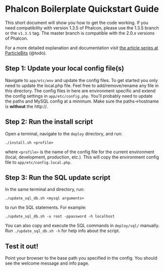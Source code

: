 # Phalcon Boilerplate Quickstart Guide

This short document will show you how to get the code working.
If you need compatibility with version 1.3.5 of Phalcon, please
use the 1.3.5 branch or the `v1.3.5` tag. The master branch
is compatible with the 2.0.x versions of Phalcon.

For a more detailed explanation and documentation visit
[the article series at ParticleBits][1] (@todo).

## Step 1: Update your local config file(s)

Navigate to `app/etc/env` and update the config files. To get
started you only need to update the local.php file. Feel free to
add/remove/rename any file in this directory. The config files
in here are environment specific and extend the config settings in
`app/etc/config.php`. You'll probably need to update the paths
and MySQL config at a minimum. Make sure the paths->hostname is
**without** the http://.

## Step 2: Run the install script

Open a terminal, navigate to the `deploy` directory, and run:

    ./install.sh <profile>

where `<profile>` is the name of the config file for the current
environment (local, development, production, etc.). This will
copy the environment config file to `app/etc/config.local.php`.

## Step 3: Run the SQL update script

In the same terminal and directory, run:

    ./update_sql_db.sh <mysql arguments>

to run the SQL statements. For example:

    ./update_sql_db.sh -u root -ppassword -h localhost

You can also copy and execute the SQL commands in `deploy/sql/`
manually. Run `./update_sql_db.sh -h` for help info about the
script.

## Test it out!

Point your browser to the base path you specified in the config.
You should see the welcome message and info page.

[1]: https://particlebits.com/phalcon-boilerplate
